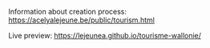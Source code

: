 Information about creation process:
https://acelyalejeune.be/public/tourism.html

Live preview:
https://lejeunea.github.io/tourisme-wallonie/

